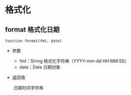 # 格式化

## format 格式化日期

```
function format(fmt, date)
```

+ 参数

  + fmt：String 格式化字符串（YYYY-mm-dd HH:MM:SS）
  + date：Date 日期对象

+ 返回值

  ​	日期时间字符串





